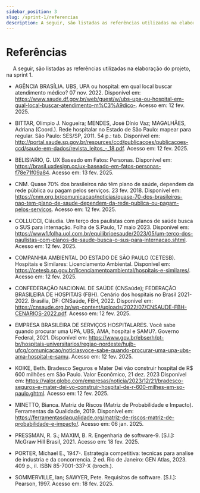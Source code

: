 ```yaml
---
sidebar_position: 3
slug: /sprint-1/referencias
description: A seguir, são listadas as referências utilizadas na elaboração do projeto, na sprint 1.
---
```

# Referências

&emsp; A seguir, são listadas as referências utilizadas na elaboração do projeto, na sprint 1.

* AGÊNCIA BRASÍLIA. UBS, UPA ou hospital: em qual local buscar atendimento médico? 07 nov. 2022. Disponível em: https://www.saude.df.gov.br/web/guest/w/ubs-upa-ou-hospital-em-qual-local-buscar-atendimento-m%C3%A9dico-. Acesso em: 12 fev. 2025.

* BITTAR, Olimpio J. Nogueira; MENDES, José Dínio Vaz; MAGALHÃES, Adriana (Coord.). Rede hospitalar no Estado de São Paulo: mapear para regular. São Paulo: SES/SP, 2011. 54 p.: tab. Disponível em: http://portal.saude.sp.gov.br/resources/ccd/publicacoes/publicacoes-ccd/saude-em-dados/revista_leitos_-_18.pdf. Acesso em: 12 fev. 2025.

* BELISIARIO, G. UX Baseado em Fatos: Personas. Disponível em: https://brasil.uxdesign.cc/ux-baseado-em-fatos-personas-f78e71f09a84. Acesso em: 13 fev. 2025.

* CNM. Quase 70% dos brasileiros não têm plano de saúde, dependem da rede pública ou pagam pelos serviços. 23 fev. 2018. Disponível em: https://cnm.org.br/comunicacao/noticias/quase-70-dos-brasileiros-nao-tem-plano-de-saude-dependem-da-rede-publica-ou-pagam-pelos-servicos. Acesso em: 12 fev. 2025. 

* COLLUCCI, Cláudia. Um terço dos paulistas com planos de saúde busca o SUS para internação. Folha de S.Paulo, 17 maio 2023. Disponível em: https://www1.folha.uol.com.br/equilibrioesaude/2023/05/um-terco-dos-paulistas-com-planos-de-saude-busca-o-sus-para-internacao.shtml. Acesso em: 12 fev. 2025. 

* COMPANHIA AMBIENTAL DO ESTADO DE SÃO PAULO (CETESB). Hospitais e Similares: Licenciamento Ambiental. Disponível em: https://cetesb.sp.gov.br/licenciamentoambiental/hospitais-e-similares/. Acesso em: 12 fev. 2025.

* CONFEDERAÇÃO NACIONAL DE SAÚDE (CNSaúde); FEDERAÇÃO BRASILEIRA DE HOSPITAIS (FBH). Cenário dos hospitais no Brasil 2021-2022. Brasília, DF: CNSaúde, FBH, 2022. Disponível em: https://cnsaude.org.br/wp-content/uploads/2022/07/CNSAUDE-FBH-CENARIOS-2022.pdf. Acesso em: 12 fev. 2025.​

* EMPRESA BRASILEIRA DE SERVIÇOS HOSPITALARES. Você sabe quando procurar uma UPA, UBS, AMA, hospital e SAMU?. Governo Federal, 2021. Disponível em: https://www.gov.br/ebserh/pt-br/hospitais-universitarios/regiao-nordeste/hujb-ufcg/comunicacao/noticiasvoce-sabe-quando-procurar-uma-upa-ubs-ama-hospital-e-samu. Acesso em: 12 fev. 2025. 

* KOIKE, Beth. Bradesco Seguros e Mater Dei vão construir hospital de R$ 600 milhões em São Paulo. Valor Econômico, 21 dez. 2023 Disponível em: https://valor.globo.com/empresas/noticia/2023/12/21/bradesco-seguros-e-mater-dei-vo-construir-hospital-de-r-600-milhes-em-so-paulo.ghtml. Acesso em: 12 fev. 2025. 

* MINETTO, Bianca. Matriz de Riscos (Matriz de Probabilidade e Impacto). Ferramentas da Qualidade, 2019. Disponível em: https://ferramentasdaqualidade.org/matriz-de-riscos-matriz-de-probabilidade-e-impacto/. Acesso em: 06 jan. 2025.

* PRESSMAN, R. S.; MAXIM, B. R. Engenharia de software-9. [S.l.]: McGraw Hill Brasil, 2021. Acesso em: 18 fev. 2025.

* PORTER, Michael E., 1947-. Estrategia competitiva: tecnicas para analise de industria e da concorrencia. 2 ed. Rio de Janeiro: GEN Atlas, 2023. 409 p., il. ISBN 85-7001-337-X (broch.).

* SOMMERVILLE, Ian; SAWYER, Pete. Requisitos de software. [S.l.]: Pearson, 1997. Acesso em: 18 fev. 2025.